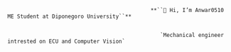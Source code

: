                                                  **``👋 Hi, I’m Anwar0510 ME Student at Diponegoro University``**
                                                 
                                                 
                                                    `Mechanical engineer intrested on ECU and Computer Vision`
